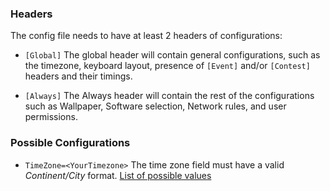 
### Headers
The config file needs to have at least 2 headers of configurations:

- `[Global]`
    The global header will contain general configurations, such as the timezone, keyboard layout, presence of `[Event]` and/or `[Contest]` headers and their timings. 

- `[Always]` 
    The Always header will contain the rest of the configurations such as Wallpaper, Software selection, Network rules, and user permissions. 
    
### Possible Configurations

- `TimeZone=<YourTimezone>`
The time zone field must have a valid *Continent/City* format. [List of possible values](./timezones.md)